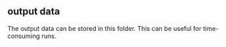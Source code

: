 ## output data

The output data can be stored in this folder. This can be useful for time-consuming runs.